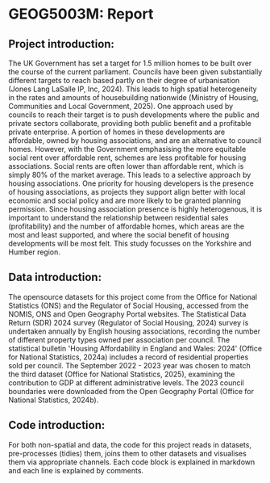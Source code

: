 # GEOG5003M: Report

## Project introduction:
The UK Government has set a target for 1.5 million homes to be built over the course of the current parliament. Councils have been given substantially different targets to reach based partly on their degree of urbanisation (Jones Lang LaSalle IP, Inc, 2024). This leads to high spatial heterogeneity in the rates and amounts of housebuilding nationwide (Ministry of Housing, Communities and Local Government, 2025).
One approach used by councils to reach their target is to push developments where the public and private sectors collaborate, providing both public benefit and a profitable private enterprise. A portion of homes in these developments are affordable, owned by housing associations, and are an alternative to council homes. However, with the Government emphasising the more equitable social rent over affordable rent, schemes are less profitable for housing associations. Social rents are often lower than affordable rent, which is simply 80% of the market average. This leads to a selective approach by housing associations.
One priority for housing developers is the presence of housing associations, as projects they support align better with local economic and social policy and are more likely to be granted planning permission. Since housing association presence is highly heterogenous, it is important to understand the relationship between residential sales (profitability) and the number of affordable homes, which areas are the most and least supported, and where the social benefit of housing developments will be most felt. This study focusses on the Yorkshire and Humber region.
## Data introduction:
The opensource datasets for this project come from the Office for National Statistics (ONS) and the Regulator of Social Housing, accessed from the NOMIS, ONS and Open Geography Portal websites. The Statistical Data Return (SDR) 2024 survey (Regulator of Social Housing, 2024) survey is undertaken annually by English housing associations, recording the number of different property types owned per association per council. The statistical bulletin 'Housing Affordability in England and Wales: 2024' (Office for National Statistics, 2024a) includes a record of residential properties sold per council. The September 2022 - 2023 year was chosen to match the third dataset (Office for National Statistics, 2025), examining the contribution to GDP at different administrative levels. The 2023 council boundaries were downloaded from the Open Geography Portal (Office for National Statistics, 2024b).
## Code introduction:
For both non-spatial and data, the code for this project reads in datasets, pre-processes (tidies) them, joins them to other datasets and visualises them via appropriate channels. Each code block is explained in markdown and each line is explained by comments.
